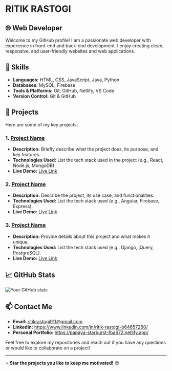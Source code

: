 # RITIK RASTOGI

## 🌐 Web Developer

Welcome to my GitHub profile! I am a passionate web developer with experience in front-end and back-end development. I enjoy creating clean, responsive, and user-friendly websites and web applications.

## 🚀 Skills

- **Languages:** HTML, CSS, JavaScript, Java, Python
- **Databases:** MySQL, Firebase
- **Tools & Platforms:** Git, GitHub, Netlify, VS Code
- **Version Control:** Git & GitHub

## 📂 Projects

Here are some of my key projects:

### 1. [Project Name](link-to-project-repo)
   - **Description:** Briefly describe what the project does, its purpose, and key features.
   - **Technologies Used:** List the tech stack used in the project (e.g., React, Node.js, MongoDB).
   - **Live Demo:** [Live Link](link-to-live-demo)

### 2. [Project Name](link-to-project-repo)
   - **Description:** Describe the project, its use case, and functionalities.
   - **Technologies Used:** List the tech stack used (e.g., Angular, Firebase, Express).
   - **Live Demo:** [Live Link](link-to-live-demo)

### 3. [Project Name](link-to-project-repo)
   - **Description:** Provide details about this project and what makes it unique.
   - **Technologies Used:** List the tech stack used (e.g., Django, jQuery, PostgreSQL).
   - **Live Demo:** [Live Link](link-to-live-demo)

## 📈 GitHub Stats

![Your GitHub stats](https://github-readme-stats.vercel.app/api?username=yourusername&show_icons=true&theme=radical)

## 📫 Contact Me

- **Email:** ritikrastogi911@gmail.com
- **LinkedIn:** https://www.linkedin.com/in/ritik-rastogi-b64657260/
- **Personal Portfolio:** https://papaya-starburst-fba672.netlify.app/

Feel free to explore my repositories and reach out if you have any questions or would like to collaborate on a project!

---

⭐️ **Star the projects you like to keep me motivated!** 😊
